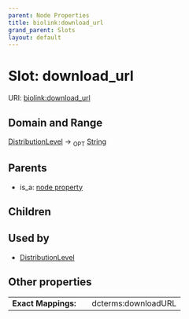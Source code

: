 ```yaml
---
parent: Node Properties
title: biolink:download_url
grand_parent: Slots
layout: default
---
```


# Slot: download_url




URI: [biolink:download_url](https://w3id.org/biolink/vocab/download_url)

## Domain and Range

[DistributionLevel](DistributionLevel.md) ->  <sub>OPT</sub> [String](types/String.md)

## Parents

 *  is_a: [node property](node_property.md)

## Children


## Used by

 * [DistributionLevel](DistributionLevel.md)

## Other properties

|  |  |  |
| --- | --- | --- |
| **Exact Mappings:** | | dcterms:downloadURL |

